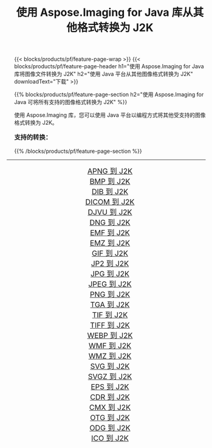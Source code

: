 ﻿---
title: 使用 Aspose.Imaging for Java 库从其他格式转换为 J2K 
weight: 3920
url: /zh-hans/java/conversion/to/j2k/ 
lang: zh-hans
langdirlevel: 2
locales: zh-hans,ja,it,ru,de,es,fr,nl,id,lt,pl,pt,vi,tr,ko,zh-hant,ar,hi,th,sv,cs,uk,he
description: 使用 Aspose.Imaging，您可以使用 Java 从其他格式转换为 J2K
---

{{< blocks/products/pf/feature-page-wrap >}}
{{< blocks/products/pf/feature-page-header h1="使用 Aspose.Imaging for Java 库将图像文件转换为 J2K" h2="使用 Java 平台从其他图像格式转换为 J2K" downloadText="下载" >}}


{{% blocks/products/pf/feature-page-section  h2="使用 Aspose.Imaging for Java 可将所有支持的图像格式转换为 J2K" %}}
<p align=justify>使用 Aspose.Imaging 库，您可以使用 Java 平台以编程方式将其他受支持的图像格式转换为 J2K。</p>
<h3 style="margin-top:16px;">
支持的转换：
</h3>
{{% /blocks/products/pf/feature-page-section %}}
<div class="container-fluid productfamilypage bg-gray">
    <div class="convertypes bg-gray agp-content section">
        <div class="container">
		<hr style="margin-left:-20px;"/>
		<div class="row other-converters" style="gap: 10px;font-size: 19px;text-align:center;">
		    <div class='col-md-3 other-converter remove-lp remove-rp'><a href="/imaging/zh-hans/java/conversion/apng-to-j2k/" style="padding:15px;">APNG 到 J2K</a></div>
<div class='col-md-3 other-converter remove-lp remove-rp'><a href="/imaging/zh-hans/java/conversion/bmp-to-j2k/" style="padding:15px;">BMP 到 J2K</a></div>
<div class='col-md-3 other-converter remove-lp remove-rp'><a href="/imaging/zh-hans/java/conversion/dib-to-j2k/" style="padding:15px;">DIB 到 J2K</a></div>
<div class='col-md-3 other-converter remove-lp remove-rp'><a href="/imaging/zh-hans/java/conversion/dicom-to-j2k/" style="padding:15px;">DICOM 到 J2K</a></div>
<div class='col-md-3 other-converter remove-lp remove-rp'><a href="/imaging/zh-hans/java/conversion/djvu-to-j2k/" style="padding:15px;">DJVU 到 J2K</a></div>
<div class='col-md-3 other-converter remove-lp remove-rp'><a href="/imaging/zh-hans/java/conversion/dng-to-j2k/" style="padding:15px;">DNG 到 J2K</a></div>
<div class='col-md-3 other-converter remove-lp remove-rp'><a href="/imaging/zh-hans/java/conversion/emf-to-j2k/" style="padding:15px;">EMF 到 J2K</a></div>
<div class='col-md-3 other-converter remove-lp remove-rp'><a href="/imaging/zh-hans/java/conversion/emz-to-j2k/" style="padding:15px;">EMZ 到 J2K</a></div>
<div class='col-md-3 other-converter remove-lp remove-rp'><a href="/imaging/zh-hans/java/conversion/gif-to-j2k/" style="padding:15px;">GIF 到 J2K</a></div>
<div class='col-md-3 other-converter remove-lp remove-rp'><a href="/imaging/zh-hans/java/conversion/jp2-to-j2k/" style="padding:15px;">JP2 到 J2K</a></div>
<div class='col-md-3 other-converter remove-lp remove-rp'><a href="/imaging/zh-hans/java/conversion/jpg-to-j2k/" style="padding:15px;">JPG 到 J2K</a></div>
<div class='col-md-3 other-converter remove-lp remove-rp'><a href="/imaging/zh-hans/java/conversion/jpeg-to-j2k/" style="padding:15px;">JPEG 到 J2K</a></div>
<div class='col-md-3 other-converter remove-lp remove-rp'><a href="/imaging/zh-hans/java/conversion/png-to-j2k/" style="padding:15px;">PNG 到 J2K</a></div>
<div class='col-md-3 other-converter remove-lp remove-rp'><a href="/imaging/zh-hans/java/conversion/tga-to-j2k/" style="padding:15px;">TGA 到 J2K</a></div>
<div class='col-md-3 other-converter remove-lp remove-rp'><a href="/imaging/zh-hans/java/conversion/tif-to-j2k/" style="padding:15px;">TIF 到 J2K</a></div>
<div class='col-md-3 other-converter remove-lp remove-rp'><a href="/imaging/zh-hans/java/conversion/tiff-to-j2k/" style="padding:15px;">TIFF 到 J2K</a></div>
<div class='col-md-3 other-converter remove-lp remove-rp'><a href="/imaging/zh-hans/java/conversion/webp-to-j2k/" style="padding:15px;">WEBP 到 J2K</a></div>
<div class='col-md-3 other-converter remove-lp remove-rp'><a href="/imaging/zh-hans/java/conversion/wmf-to-j2k/" style="padding:15px;">WMF 到 J2K</a></div>
<div class='col-md-3 other-converter remove-lp remove-rp'><a href="/imaging/zh-hans/java/conversion/wmz-to-j2k/" style="padding:15px;">WMZ 到 J2K</a></div>
<div class='col-md-3 other-converter remove-lp remove-rp'><a href="/imaging/zh-hans/java/conversion/svg-to-j2k/" style="padding:15px;">SVG 到 J2K</a></div>
<div class='col-md-3 other-converter remove-lp remove-rp'><a href="/imaging/zh-hans/java/conversion/svgz-to-j2k/" style="padding:15px;">SVGZ 到 J2K</a></div>
<div class='col-md-3 other-converter remove-lp remove-rp'><a href="/imaging/zh-hans/java/conversion/eps-to-j2k/" style="padding:15px;">EPS 到 J2K</a></div>
<div class='col-md-3 other-converter remove-lp remove-rp'><a href="/imaging/zh-hans/java/conversion/cdr-to-j2k/" style="padding:15px;">CDR 到 J2K</a></div>
<div class='col-md-3 other-converter remove-lp remove-rp'><a href="/imaging/zh-hans/java/conversion/cmx-to-j2k/" style="padding:15px;">CMX 到 J2K</a></div>
<div class='col-md-3 other-converter remove-lp remove-rp'><a href="/imaging/zh-hans/java/conversion/otg-to-j2k/" style="padding:15px;">OTG 到 J2K</a></div>
<div class='col-md-3 other-converter remove-lp remove-rp'><a href="/imaging/zh-hans/java/conversion/odg-to-j2k/" style="padding:15px;">ODG 到 J2K</a></div>
<div class='col-md-3 other-converter remove-lp remove-rp'><a href="/imaging/zh-hans/java/conversion/ico-to-j2k/" style="padding:15px;">ICO 到 J2K</a></div>
                </div>
        </div>
    </div>
</div>
<br/>

